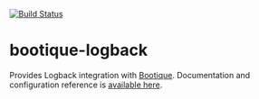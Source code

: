 [![Build Status](https://travis-ci.org/bootique/bootique-logback.svg)](https://travis-ci.org/bootique/bootique-logback)

# bootique-logback
Provides Logback integration with [Bootique](http://bootique.io). Documentation and configuration reference is 
[available here](http://bootique.io/docs/0/bootique-logback-docs/).
